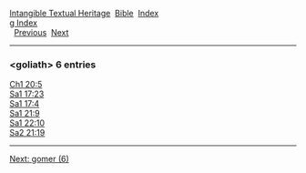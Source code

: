 [Intangible Textual Heritage](../../index)  [Bible](../index) 
[Index](index)   
[g Index](_g_)  
  [Previous](c04850)  [Next](c04852) 

------------------------------------------------------------------------

### &lt;goliath&gt; 6 entries

[Ch1 20:5](../kjv/ch1020.htm#005)  
[Sa1 17:23](../kjv/sa1017.htm#023)  
[Sa1 17:4](../kjv/sa1017.htm#004)  
[Sa1 21:9](../kjv/sa1021.htm#009)  
[Sa1 22:10](../kjv/sa1022.htm#010)  
[Sa2 21:19](../kjv/sa2021.htm#019)  

------------------------------------------------------------------------

[Next: gomer (6)](c04852)
